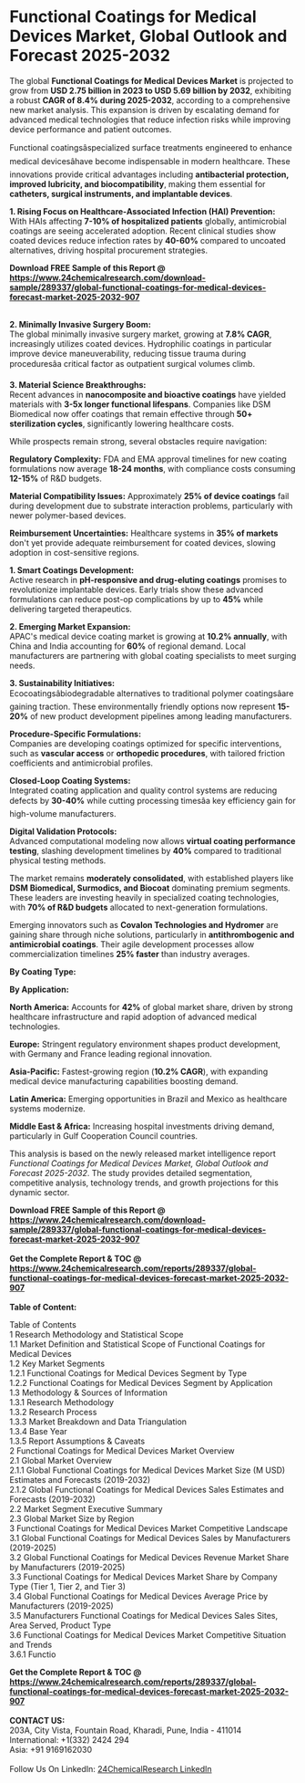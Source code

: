 <h1>Functional Coatings for Medical Devices Market, Global Outlook and Forecast 2025-2032</h1><p>The global <strong>Functional Coatings for Medical Devices Market</strong> is projected to grow from <strong>USD 2.75 billion in 2023 to USD 5.69 billion by 2032</strong>, exhibiting a robust <strong>CAGR of 8.4% during 2025-2032</strong>, according to a comprehensive new market analysis. This expansion is driven by escalating demand for advanced medical technologies that reduce infection risks while improving device performance and patient outcomes.</p><p>Functional coatingsâspecialized surface treatments engineered to enhance medical devicesâhave become indispensable in modern healthcare. These innovations provide critical advantages including <strong>antibacterial protection, improved lubricity, and biocompatibility</strong>, making them essential for <strong>catheters, surgical instruments, and implantable devices</strong>.</p><p><strong>1. Rising Focus on Healthcare-Associated Infection (HAI) Prevention:</strong><br>
With HAIs affecting <strong>7-10% of hospitalized patients</strong> globally, antimicrobial coatings are seeing accelerated adoption. Recent clinical studies show coated devices reduce infection rates by <strong>40-60%</strong> compared to uncoated alternatives, driving hospital procurement strategies.</p><div><b>Download FREE Sample of this Report @ 
            <a href="https://www.24chemicalresearch.com/download-sample/289337/global-functional-coatings-for-medical-devices-forecast-market-2025-2032-907">
            https://www.24chemicalresearch.com/download-sample/289337/global-functional-coatings-for-medical-devices-forecast-market-2025-2032-907</a></b></div><br><p><strong>2. Minimally Invasive Surgery Boom:</strong><br>
The global minimally invasive surgery market, growing at <strong>7.8% CAGR</strong>, increasingly utilizes coated devices. Hydrophilic coatings in particular improve device maneuverability, reducing tissue trauma during proceduresâa critical factor as outpatient surgical volumes climb.</p><p><strong>3. Material Science Breakthroughs:</strong><br>
Recent advances in <strong>nanocomposite and bioactive coatings</strong> have yielded materials with <strong>3-5x longer functional lifespans</strong>. Companies like DSM Biomedical now offer coatings that remain effective through <strong>50+ sterilization cycles</strong>, significantly lowering healthcare costs.</p><p>While prospects remain strong, several obstacles require navigation:</p><p><strong>Regulatory Complexity:</strong> FDA and EMA approval timelines for new coating formulations now average <strong>18-24 months</strong>, with compliance costs consuming <strong>12-15%</strong> of R&amp;D budgets.</p><p><strong>Material Compatibility Issues:</strong> Approximately <strong>25% of device coatings</strong> fail during development due to substrate interaction problems, particularly with newer polymer-based devices.</p><p><strong>Reimbursement Uncertainties:</strong> Healthcare systems in <strong>35% of markets</strong> don't yet provide adequate reimbursement for coated devices, slowing adoption in cost-sensitive regions.</p><p><strong>1. Smart Coatings Development:</strong><br>
Active research in <strong>pH-responsive and drug-eluting coatings</strong> promises to revolutionize implantable devices. Early trials show these advanced formulations can reduce post-op complications by up to <strong>45%</strong> while delivering targeted therapeutics.</p><p><strong>2. Emerging Market Expansion:</strong><br>
APAC's medical device coating market is growing at <strong>10.2% annually</strong>, with China and India accounting for <strong>60%</strong> of regional demand. Local manufacturers are partnering with global coating specialists to meet surging needs.</p><p><strong>3. Sustainability Initiatives:</strong><br>
Ecocoatingsâbiodegradable alternatives to traditional polymer coatingsâare gaining traction. These environmentally friendly options now represent <strong>15-20%</strong> of new product development pipelines among leading manufacturers.</p><p><strong>Procedure-Specific Formulations:</strong><br>
	Companies are developing coatings optimized for specific interventions, such as <strong>vascular access</strong> or <strong>orthopedic procedures</strong>, with tailored friction coefficients and antimicrobial profiles.</p><p><strong>Closed-Loop Coating Systems:</strong><br>
	Integrated coating application and quality control systems are reducing defects by <strong>30-40%</strong> while cutting processing timesâa key efficiency gain for high-volume manufacturers.</p><p><strong>Digital Validation Protocols:</strong><br>
	Advanced computational modeling now allows <strong>virtual coating performance testing</strong>, slashing development timelines by <strong>40%</strong> compared to traditional physical testing methods.</p><p>The market remains <strong>moderately consolidated</strong>, with established players like <strong>DSM Biomedical, Surmodics, and Biocoat</strong> dominating premium segments. These leaders are investing heavily in specialized coating technologies, with <strong>70% of R&amp;D budgets</strong> allocated to next-generation formulations.</p><p>Emerging innovators such as <strong>Covalon Technologies and Hydromer</strong> are gaining share through niche solutions, particularly in <strong>antithrombogenic and antimicrobial coatings</strong>. Their agile development processes allow commercialization timelines <strong>25% faster</strong> than industry averages.</p><p><strong>By Coating Type:</strong></p><p><strong>By Application:</strong></p><p><strong>North America:</strong> Accounts for <strong>42%</strong> of global market share, driven by strong healthcare infrastructure and rapid adoption of advanced medical technologies.</p><p><strong>Europe:</strong> Stringent regulatory environment shapes product development, with Germany and France leading regional innovation.</p><p><strong>Asia-Pacific:</strong> Fastest-growing region (<strong>10.2% CAGR</strong>), with expanding medical device manufacturing capabilities boosting demand.</p><p><strong>Latin America:</strong> Emerging opportunities in Brazil and Mexico as healthcare systems modernize.</p><p><strong>Middle East &amp; Africa:</strong> Increasing hospital investments driving demand, particularly in Gulf Cooperation Council countries.</p><p>This analysis is based on the newly released market intelligence report <em>Functional Coatings for Medical Devices Market, Global Outlook and Forecast 2025-2032</em>. The study provides detailed segmentation, competitive analysis, technology trends, and growth projections for this dynamic sector.</p><div><b>Download FREE Sample of this Report @ 
            <a href="https://www.24chemicalresearch.com/download-sample/289337/global-functional-coatings-for-medical-devices-forecast-market-2025-2032-907">
            https://www.24chemicalresearch.com/download-sample/289337/global-functional-coatings-for-medical-devices-forecast-market-2025-2032-907</a></b></div><br><div><b>Get the Complete Report & TOC @ 
            <a href="https://www.24chemicalresearch.com/reports/289337/global-functional-coatings-for-medical-devices-forecast-market-2025-2032-907">
            https://www.24chemicalresearch.com/reports/289337/global-functional-coatings-for-medical-devices-forecast-market-2025-2032-907</a></b></div><br>
            <b>Table of Content:</b><p>Table of Contents<br />
1 Research Methodology and Statistical Scope<br />
1.1 Market Definition and Statistical Scope of Functional Coatings for Medical Devices<br />
1.2 Key Market Segments<br />
1.2.1 Functional Coatings for Medical Devices Segment by Type<br />
1.2.2 Functional Coatings for Medical Devices Segment by Application<br />
1.3 Methodology & Sources of Information<br />
1.3.1 Research Methodology<br />
1.3.2 Research Process<br />
1.3.3 Market Breakdown and Data Triangulation<br />
1.3.4 Base Year<br />
1.3.5 Report Assumptions & Caveats<br />
2 Functional Coatings for Medical Devices Market Overview<br />
2.1 Global Market Overview<br />
2.1.1 Global Functional Coatings for Medical Devices Market Size (M USD) Estimates and Forecasts (2019-2032)<br />
2.1.2 Global Functional Coatings for Medical Devices Sales Estimates and Forecasts (2019-2032)<br />
2.2 Market Segment Executive Summary<br />
2.3 Global Market Size by Region<br />
3 Functional Coatings for Medical Devices Market Competitive Landscape<br />
3.1 Global Functional Coatings for Medical Devices Sales by Manufacturers (2019-2025)<br />
3.2 Global Functional Coatings for Medical Devices Revenue Market Share by Manufacturers (2019-2025)<br />
3.3 Functional Coatings for Medical Devices Market Share by Company Type (Tier 1, Tier 2, and Tier 3)<br />
3.4 Global Functional Coatings for Medical Devices Average Price by Manufacturers (2019-2025)<br />
3.5 Manufacturers Functional Coatings for Medical Devices Sales Sites, Area Served, Product Type<br />
3.6 Functional Coatings for Medical Devices Market Competitive Situation and Trends<br />
3.6.1 Functio</p><div><b>Get the Complete Report & TOC @ 
            <a href="https://www.24chemicalresearch.com/reports/289337/global-functional-coatings-for-medical-devices-forecast-market-2025-2032-907">
            https://www.24chemicalresearch.com/reports/289337/global-functional-coatings-for-medical-devices-forecast-market-2025-2032-907</a></b></div><br><b>CONTACT US:</b><br>
            203A, City Vista, Fountain Road, Kharadi, Pune, India - 411014<br>
            International: +1(332) 2424 294<br>
            Asia: +91 9169162030 <br><br>
            Follow Us On LinkedIn: <a href="https://www.linkedin.com/company/24chemicalresearch/">24ChemicalResearch LinkedIn</a>